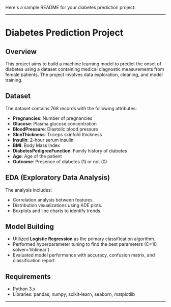 Here's a sample README for your diabetes prediction project:

---

# Diabetes Prediction Project

## Overview
This project aims to build a machine learning model to predict the onset of diabetes using a dataset containing medical diagnostic measurements from female patients. The project involves data exploration, cleaning, and model training.

## Dataset
The dataset contains 768 records with the following attributes:
- **Pregnancies**: Number of pregnancies
- **Glucose**: Plasma glucose concentration
- **BloodPressure**: Diastolic blood pressure
- **SkinThickness**: Triceps skinfold thickness
- **Insulin**: 2-hour serum insulin
- **BMI**: Body Mass Index
- **DiabetesPedigreeFunction**: Family history of diabetes
- **Age**: Age of the patient
- **Outcome**: Presence of diabetes (1) or not (0)

## EDA (Exploratory Data Analysis)
The analysis includes:
- Correlation analysis between features.
- Distribution visualizations using KDE plots.
- Boxplots and line charts to identify trends.

## Model Building
- Utilized **Logistic Regression** as the primary classification algorithm.
- Performed hyperparameter tuning to find the best parameters (C=10, solver='liblinear').
- Evaluated model performance with accuracy, confusion matrix, and classification report.

## Requirements
- Python 3.x
- Libraries: pandas, numpy, scikit-learn, seaborn, matplotlib
---

